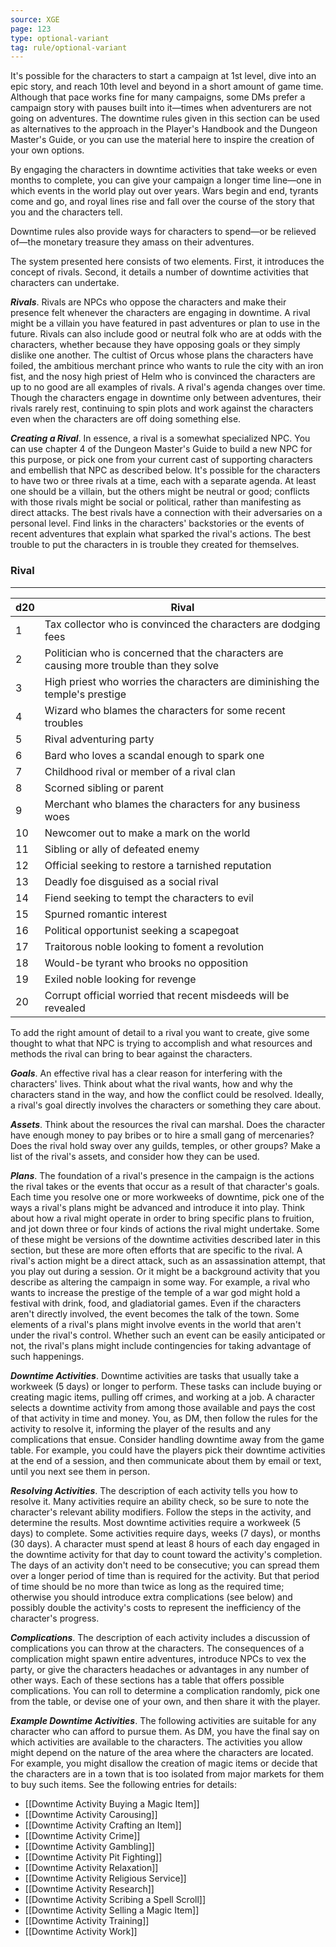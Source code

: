 ```yaml
---
source: XGE
page: 123
type: optional-variant
tag: rule/optional-variant
---
```


It's possible for the characters to start a campaign at 1st level, dive into an epic story, and reach 10th level and beyond in a short amount of game time. Although that pace works fine for many campaigns, some DMs prefer a campaign story with pauses built into it—times when adventurers are not going on adventures. The downtime rules given in this section can be used as alternatives to the approach in the Player's Handbook and the Dungeon Master's Guide, or you can use the material here to inspire the creation of your own options.

By engaging the characters in downtime activities that take weeks or even months to complete, you can give your campaign a longer time line—one in which events in the world play out over years. Wars begin and end, tyrants come and go, and royal lines rise and fall over the course of the story that you and the characters tell.

Downtime rules also provide ways for characters to spend—or be relieved of—the monetary treasure they amass on their adventures.

The system presented here consists of two elements. First, it introduces the concept of rivals. Second, it details a number of downtime activities that characters can undertake.


**_Rivals_**. Rivals are NPCs who oppose the characters and make their presence felt whenever the characters are engaging in downtime. A rival might be a villain you have featured in past adventures or plan to use in the future. Rivals can also include good or neutral folk who are at odds with the characters, whether because they have opposing goals or they simply dislike one another. The cultist of Orcus whose plans the characters have foiled, the ambitious merchant prince who wants to rule the city with an iron fist, and the nosy high priest of Helm who is convinced the characters are up to no good are all examples of rivals.
A rival's agenda changes over time. Though the characters engage in downtime only between adventures, their rivals rarely rest, continuing to spin plots and work against the characters even when the characters are off doing something else.

**_Creating a Rival_**. In essence, a rival is a somewhat specialized NPC. You can use chapter 4 of the Dungeon Master's Guide to build a new NPC for this purpose, or pick one from your current cast of supporting characters and embellish that NPC as described below.
It's possible for the characters to have two or three rivals at a time, each with a separate agenda. At least one should be a villain, but the others might be neutral or good; conflicts with those rivals might be social or political, rather than manifesting as direct attacks.
The best rivals have a connection with their adversaries on a personal level. Find links in the characters' backstories or the events of recent adventures that explain what sparked the rival's actions. The best trouble to put the characters in is trouble they created for themselves.
### Rival
---
|d20|Rival|
|----|------------|
|1|Tax collector who is convinced the characters are dodging fees|
|2|Politician who is concerned that the characters are causing more trouble than they solve|
|3|High priest who worries the characters are diminishing the temple's prestige|
|4|Wizard who blames the characters for some recent troubles|
|5|Rival adventuring party|
|6|Bard who loves a scandal enough to spark one|
|7|Childhood rival or member of a rival clan|
|8|Scorned sibling or parent|
|9|Merchant who blames the characters for any business woes|
|10|Newcomer out to make a mark on the world|
|11|Sibling or ally of defeated enemy|
|12|Official seeking to restore a tarnished reputation|
|13|Deadly foe disguised as a social rival|
|14|Fiend seeking to tempt the characters to evil|
|15|Spurned romantic interest|
|16|Political opportunist seeking a scapegoat|
|17|Traitorous noble looking to foment a revolution|
|18|Would-be tyrant who brooks no opposition|
|19|Exiled noble looking for revenge|
|20|Corrupt official worried that recent misdeeds will be revealed|

To add the right amount of detail to a rival you want to create, give some thought to what that NPC is trying to accomplish and what resources and methods the rival can bring to bear against the characters.

**_Goals_**. An effective rival has a clear reason for interfering with the characters' lives. Think about what the rival wants, how and why the characters stand in the way, and how the conflict could be resolved. Ideally, a rival's goal directly involves the characters or something they care about.


**_Assets_**. Think about the resources the rival can marshal. Does the character have enough money to pay bribes or to hire a small gang of mercenaries? Does the rival hold sway over any guilds, temples, or other groups? Make a list of the rival's assets, and consider how they can be used.


**_Plans_**. The foundation of a rival's presence in the campaign is the actions the rival takes or the events that occur as a result of that character's goals. Each time you resolve one or more workweeks of downtime, pick one of the ways a rival's plans might be advanced and introduce it into play.
Think about how a rival might operate in order to bring specific plans to fruition, and jot down three or four kinds of actions the rival might undertake. Some of these might be versions of the downtime activities described later in this section, but these are more often efforts that are specific to the rival.
A rival's action might be a direct attack, such as an assassination attempt, that you play out during a session. Or it might be a background activity that you describe as altering the campaign in some way. For example, a rival who wants to increase the prestige of the temple of a war god might hold a festival with drink, food, and gladiatorial games. Even if the characters aren't directly involved, the event becomes the talk of the town.
Some elements of a rival's plans might involve events in the world that aren't under the rival's control. Whether such an event can be easily anticipated or not, the rival's plans might include contingencies for taking advantage of such happenings.



**_Downtime Activities_**. Downtime activities are tasks that usually take a workweek (5 days) or longer to perform. These tasks can include buying or creating magic items, pulling off crimes, and working at a job. A character selects a downtime activity from among those available and pays the cost of that activity in time and money. You, as DM, then follow the rules for the activity to resolve it, informing the player of the results and any complications that ensue.
Consider handling downtime away from the game table. For example, you could have the players pick their downtime activities at the end of a session, and then communicate about them by email or text, until you next see them in person.

**_Resolving Activities_**. The description of each activity tells you how to resolve it. Many activities require an ability check, so be sure to note the character's relevant ability modifiers. Follow the steps in the activity, and determine the results.
Most downtime activities require a workweek (5 days) to complete. Some activities require days, weeks (7 days), or months (30 days). A character must spend at least 8 hours of each day engaged in the downtime activity for that day to count toward the activity's completion.
The days of an activity don't need to be consecutive; you can spread them over a longer period of time than is required for the activity. But that period of time should be no more than twice as long as the required time; otherwise you should introduce extra complications (see below) and possibly double the activity's costs to represent the inefficiency of the character's progress.


**_Complications_**. The description of each activity includes a discussion of complications you can throw at the characters. The consequences of a complication might spawn entire adventures, introduce NPCs to vex the party, or give the characters headaches or advantages in any number of other ways.
Each of these sections has a table that offers possible complications. You can roll to determine a complication randomly, pick one from the table, or devise one of your own, and then share it with the player.


**_Example Downtime Activities_**. The following activities are suitable for any character who can afford to pursue them. As DM, you have the final say on which activities are available to the characters. The activities you allow might depend on the nature of the area where the characters are located. For example, you might disallow the creation of magic items or decide that the characters are in a town that is too isolated from major markets for them to buy such items.
See the following entries for details:

- [[Downtime Activity  Buying a Magic Item]]
- [[Downtime Activity  Carousing]]
- [[Downtime Activity  Crafting an Item]]
- [[Downtime Activity  Crime]]
- [[Downtime Activity  Gambling]]
- [[Downtime Activity  Pit Fighting]]
- [[Downtime Activity  Relaxation]]
- [[Downtime Activity  Religious Service]]
- [[Downtime Activity  Research]]
- [[Downtime Activity  Scribing a Spell Scroll]]
- [[Downtime Activity  Selling a Magic Item]]
- [[Downtime Activity  Training]]
- [[Downtime Activity  Work]]


